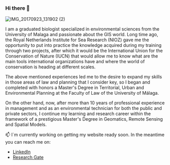 ### Hi there 👋
![IMG_20170923_131902 (2)](https://user-images.githubusercontent.com/100314590/158027930-d2208dee-7789-478b-bb85-9a06168065bc.jpg)

I am a graduated biologist specialized in environmental sciences from the University of Malaga and passionate about the GIS world. Long time ago, the Royal Netherlands Institute for Sea Research (NIOZ) gave me the opportunity to put into practice the knowledge acquired during my training through two projects, after which it would be the International Union for the Conservation of Nature (IUCN) that would allow me to know what are the main tools international organizations have and where the world of conservation is heading at different scales. 

The above mentioned experiences led me to the desire to expand my skills in those areas of law and planning that I consider key, so I began and completed with honors a Master's Degree in Territorial, Urban and Environmental Planning at the Faculty of
Law of the University of Málaga. 

On the other hand, now, after more than 10 years of professional experience in management and as an environmental technician for both the public and private sectors, I continue my learning and research career within the framework of a prestigious Master's Degree in Geomatics, Remote Sensing and Spatial Models. 

📫 I`m currently working on getting my website ready soon. In the meantime you can reach me on:
- [LinkedIn](https://www.linkedin.com/in/jessica-bernal-borrego)
- [Research Gate](https://www.researchgate.net/profile/Jessica-Bernal-Borrego)

